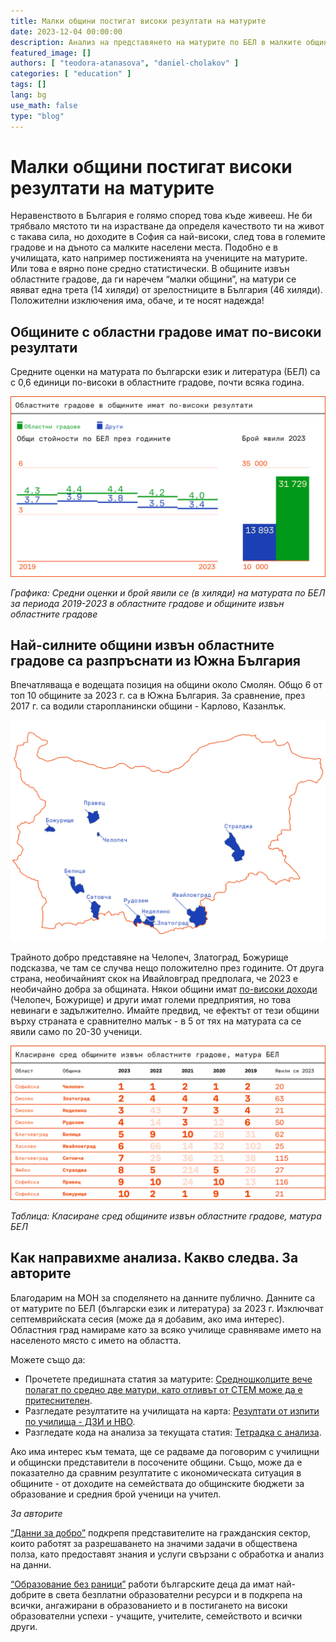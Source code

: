 ```yaml
---
title: Малки общини постигат високи резултати на матурите
date: 2023-12-04 00:00:00
description: Анализ на представянето на матурите по БЕЛ в малките общини в България за 2023 г.
featured_image: []
authors: [ "teodora-atanasova", "daniel-cholakov" ]
categories: [ "education" ]
tags: []
lang: bg
use_math: false
type: "blog"
---
```


# Малки общини постигат високи резултати на матурите

Неравенството в България е голямо според това къде живееш. Не би трябвало мястото ти на израстване да определя качеството ти на живот с такава сила, но доходите в София са най-високи, след това в големите градове и на дъното са малките населени места. Подобно е в училищата, като например постиженията на учениците на матурите. Или това е вярно поне средно статистически. В общините извън областните градове, да ги наречем “малки общини”, на матури се явяват една трета (14 хиляди) от зрелостниците в България (46 хиляди). Положителни изключения има, обаче, и те носят надежда!

## Общините с областни градове имат по-високи резултати

Средните оценки на матурата по български език и литература (БЕЛ) са с 0,6 единици по-високи в областните градове, почти всяка година.

![/static/img/posts/2023-12-04-matura-bel-top-schools/12.png](/static/img/posts/2023-12-04-matura-bel-top-schools/12.png)

*Графика: Средни оценки и брой явили се (в хиляди) на матурата по БЕЛ за периода 2019-2023 в областните градове и общините извън областните градове*

## Най-силните общини извън областните градове са разпръснати из Южна България

Впечатляваща е водещата позиция на общини около Смолян. Общо 6 от топ 10 общините за 2023 г. са в Южна България. За сравнение, през 2017 г. са водили старопланински общини - Карлово, Казанлък.

![/static/img/posts/2023-12-04-matura-bel-top-schools/9.png](/static/img/posts/2023-12-04-matura-bel-top-schools/9.png)

Трайното добро представяне на Челопеч, Златоград, Божурище подсказва, че там се случва нещо положително през годините. От друга страна, необичайният скок на Ивайловград предполага, че 2023 е необичайно добра за общината.
Някои общини имат [по-високи доходи](https://265obshtini.bg/) (Челопеч, Божурище) и други имат големи предприятия, но това невинаги е задължително.
Имайте предвид, че ефектът от тези общини върху страната е сравнително малък - в 5 от тях на матурата са се явили само по 20-30 ученици.

![/static/img/posts/2023-12-04-matura-bel-top-schools/4_1.png](/static/img/posts/2023-12-04-matura-bel-top-schools/4_1.png)

*Таблица: Класиране сред общините извън областните градове, матура БЕЛ*

## Как направихме анализа. Какво следва. За авторите

Благодарим на МОН за споделянето на данните публично.
Данните са от матурите по БЕЛ (български език и литература) за 2023 г. Изключват септемврийската сесия (може да я добавим, ако има интерес). Областния град намираме като за всяко училище сравняваме името на населеното място с името на областта.

Можете също да:
- Прочетете предишната статия за матурите: [Средношколците вече полагат по средно две матури, като отливът от СТЕМ може да е притеснителен](https://data-for-good.bg/posts/2023-08-12-matura-stem-over-time/).
- Разгледате резултатите на училищата на карта: [Резултати от изпити по училища - ДЗИ и НВО](https://lookerstudio.google.com/reporting/9e7ab835-153b-4a0d-bc29-2b3ec8cf32f5/page/bv2bD).
- Разгледате кода на анализа за текущата статия: [Тетрадка с анализа](https://colab.research.google.com/drive/1KXoPkhek5bpY49iE68BYxSwx8rnjNf11?exids=71471469%2C71471463).

Ако има интерес към темата, ще се радваме да поговорим с училищни и общински представители в посочените общини. Също, може да е показателно да сравним резултатите с икономическата ситуация в общините - от доходите на семействата до общинските бюджети за образование и средния брой ученици на учител.

*За авторите*

[“Данни за добро”](https://data-for-good.bg/) подкрепя представителите на гражданския сектор, които работят за разрешаването на значими задачи в обществена полза, като предоставят знания и услуги свързани с обработка и анализ на данни.

[“Образование без раници”](https://www.google.com/url?q=https://obr.education/stani-daritel/&sa=D&source=docs&ust=1701126229605947&usg=AOvVaw0TIR0PVvKVkWX1LO-y35dz) работи българските деца да имат най-добрите в света безплатни образователни ресурси и в подкрепа на всички, ангажирани в образованието и в постигането на високи образователни успехи - учащите, учителите, семейството и всички други.

